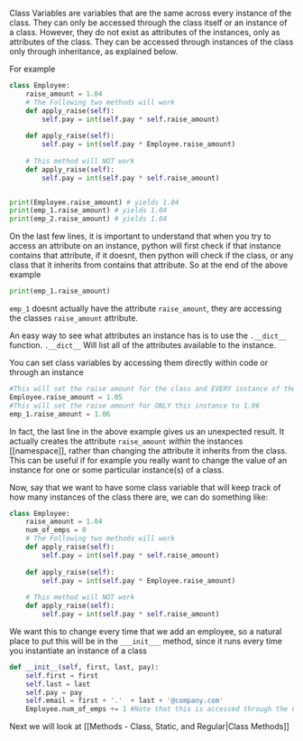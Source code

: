 Class Variables are variables that are the same across every instance of the class. They can only be accessed through the class itself or an instance of a class. However, they do not exist as attributes of the instances, only as attributes of the class. They can be accessed through instances of the class only through inheritance, as explained below. 

For example
``` Python
class Employee:
	raise_amount = 1.04
	# The Following two methods will work
	def apply_raise(self):
		self.pay = int(self.pay * self.raise_amount)
		
	def apply_raise(self):
		self.pay = int(self.pay * Employee.raise_amount)
		
	# This method will NOT work
	def apply_raise(self):
		self.pay = int(self.pay * self.raise_amount)


print(Employee.raise_amount) # yields 1.04
print(emp_1.raise_amount) # yields 1.04
print(emp_2.raise_amount) # yields 1.04
```

On the last few lines, it is important to understand that when you try to access an attribute on an instance, python will first check if that instance contains that attribute, if it doesnt, then python will check if the class, or any class that it inherits from contains that attribute. So at the end of the above example 
```Python
print(emp_1.raise_amount) 
```

`emp_1` doesnt actually have the attribute `raise_amount`, they are accessing the classes `raise_amount` attribute. 

An easy way to see what attributes an instance has is to use the `.__dict__` function. `.__dict__`  Will list all of the attributes available to the instance. 

You can set class variables by accessing them directly within code or through an instance
```Python 
#This will set the raise amount for the class and EVERY instance of the class to 1.05
Employee.raise_amount = 1.05
#This will set the raise amount for ONLY this instance to 1.06
emp_1.raise_amount = 1.06
```
In fact, the last line in the above example gives us an unexpected result. It actually creates the attribute `raise_amount` _within_ the instances [[namespace]], rather than changing the attribute it inherits from the class. This can be useful if for example you really want to change the value of an instance for one or some particular instance(s) of a class. 

Now, say that we want to have some class variable that will keep track of how many instances of the class there are, we can do something like:
```Python
class Employee:
	raise_amount = 1.04
	num_of_emps = 0
	# The Following two methods will work
	def apply_raise(self):
		self.pay = int(self.pay * self.raise_amount)
		
	def apply_raise(self):
		self.pay = int(self.pay * Employee.raise_amount)
		
	# This method will NOT work
	def apply_raise(self):
		self.pay = int(self.pay * self.raise_amount)
```

We want this to change every time that we add an employee, so a natural place to put this will be in the `___init___` method, since it runs every time you instantiate an instance of a class
```Python
def __init__(self, first, last, pay):
	self.first = first
	self.last = last
	self.pay = pay
	self.email = first + '.'  + last + '@company.com'
	Employee.num_of_emps += 1 #Note that this is accessed through the CLASS not the instance
```

Next we will look at [[Methods - Class, Static, and Regular|Class Methods]]
